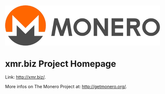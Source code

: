 ![Logo](https://raw.githubusercontent.com/xmr23/commons.xmr.biz/master/Pictures/Logos_and_Buttons/logo.jpg)

xmr.biz Project Homepage
==
Link: http://xmr.biz/.

More infos on The Monero Project at: http://getmonero.org/.

